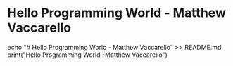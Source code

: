# Hello Programming World - Matthew Vaccarello
echo "# Hello Programming World - Matthew Vaccarello" >> README.md
print("Hello Programming World -Matthew Vaccarello")
